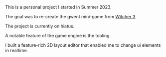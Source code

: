 This is a personal project I started in Summer 2023. 

The goal was to re-create the gwent mini-game from [Witcher 3](https://www.thewitcher.com/us/en/witcher3)

The project is currently on hiatus. 

A notable feature of the game engine is the tooling. 

I built a feature-rich 2D layout editor that enabled me to change ui elements in realtime. 